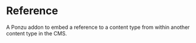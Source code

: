 # Reference

A Ponzu addon to embed a reference to a content type from within another content type in the CMS.
